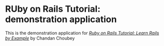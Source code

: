 # RUby on Rails Tutorial: demonstration application

This is the demonstration application for [*Ruby on Rails Tutorial: Learn Rails by Example*](http://facebook.com) by Chandan Choubey